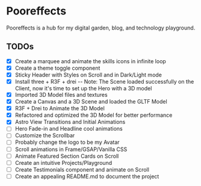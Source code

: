 # Pooreffects

Pooreffects is a hub for my digital garden, blog, and technology playground.

## TODOs

- [x] Create a marquee and animate the skills icons in infinite loop
- [x] Create a theme toggle component
- [x] Sticky Header with Styles on Scroll and in Dark/Light mode
- [x] Install three + R3F + drei
      -- Note: The Scene loaded successfully on the Client, now it's time to set up the Hero with a 3D model
- [x] Imported 3D Model files and textures
- [x] Create a Canvas and a 3D Scene and loaded the GLTF Model
- [x] R3F + Drei to Animate the 3D Model
- [x] Refactored and optimized the 3D Model for better performance
- [x] Astro View Transitions and Initial Animations
- [ ] Hero Fade-in and Headline cool animations
- [ ] Customize the Scrollbar
- [ ] Probably change the logo to be my Avatar
- [ ] Scroll animations in Frame/GSAP/Vanilla CSS
- [ ] Animate Featured Section Cards on Scroll
- [ ] Create an intuitive Projects/Playground
- [ ] Create Testimonials component and animate on Scroll
- [ ] Create an appealing README.md to document the project
